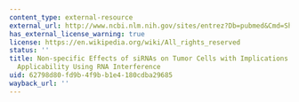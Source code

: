 ```yaml
---
content_type: external-resource
external_url: http://www.ncbi.nlm.nih.gov/sites/entrez?Db=pubmed&Cmd=ShowDetailView&TermToSearch=17607368&ordinalpos=3&itool=EntrezSystem2.PEntrez.Pubmed.Pubmed_ResultsPanel.Pubmed_RVDocSum
has_external_license_warning: true
license: https://en.wikipedia.org/wiki/All_rights_reserved
status: ''
title: Non-specific Effects of siRNAs on Tumor Cells with Implications on Therapeutic
  Applicability Using RNA Interference
uid: 62798d80-fd9b-4f9b-b1e4-180cdba29685
wayback_url: ''
---
```

